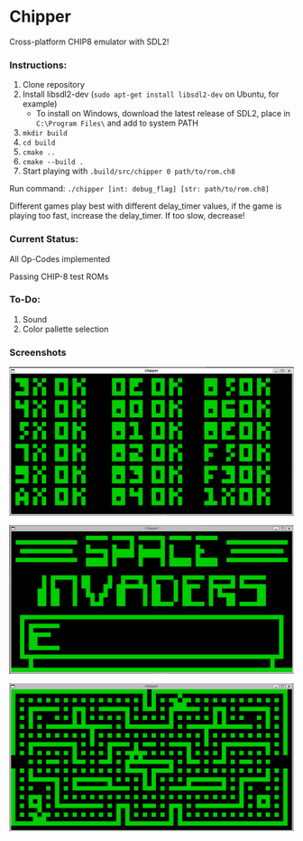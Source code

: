 # Chipper

Cross-platform CHIP8 emulator with SDL2!

### Instructions:

1. Clone repository
2. Install libsdl2-dev (`sudo apt-get install libsdl2-dev` on Ubuntu, for example)
	- To install on Windows, download the latest release of SDL2, place in `C:\Program Files\` and add to system PATH
3. `mkdir build`
4. `cd build`
5. `cmake ..`
6. `cmake --build .`
7. Start playing with `.build/src/chipper 0 path/to/rom.ch8`

Run command: `./chipper [int: debug_flag] [str: path/to/rom.ch8]`

Different games play best with different delay_timer values, if the game is playing too fast, increase the delay_timer. If too slow, decrease!

### Current Status:

All Op-Codes implemented

Passing CHIP-8 test ROMs

### To-Do:

1. Sound
2. Color pallette selection

### Screenshots

![Test Opcodes](./imgs/test_opcodes.png "Test Opcodes")

![Space Invaders](./imgs/space_invaders.png "Space Invaders")

![Blinky](./imgs/blinky.png "Blinky")